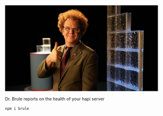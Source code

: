![Dr. Brule](images/brule.jpg)

Dr. Brule reports on the health of your hapi server

`npm i brule`


